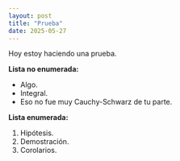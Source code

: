 ```yaml
---
layout: post
title: "Prueba"
date: 2025-05-27
---
```


Hoy estoy haciendo una prueba.

**Lista no enumerada:**
- Algo.
- Integral.
- Eso no fue muy Cauchy-Schwarz de tu parte.

**Lista enumerada:**
1. Hipótesis.
2. Demostración.
3. Corolarios.
